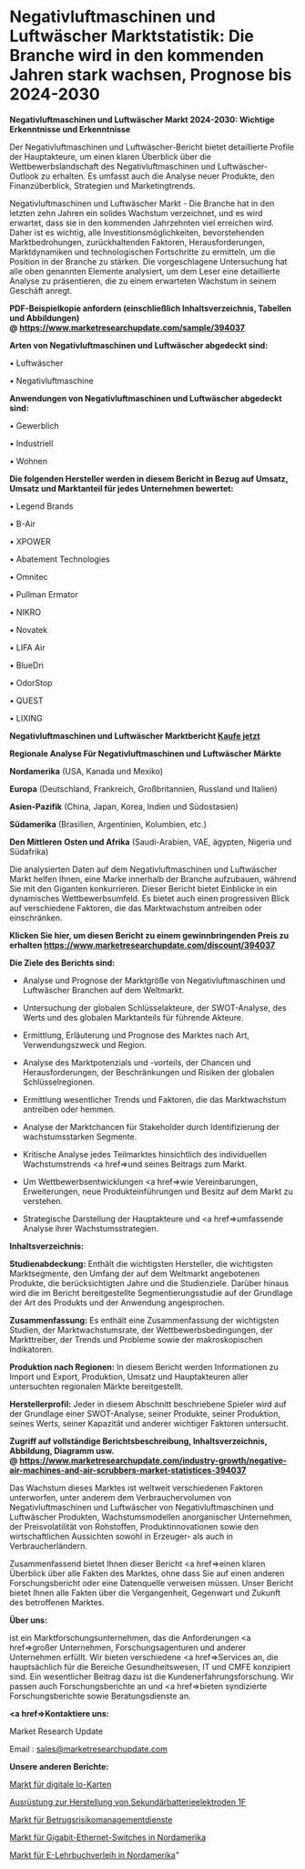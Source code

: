 # Negativluftmaschinen und Luftwäscher Marktstatistik: Die Branche wird in den kommenden Jahren stark wachsen, Prognose bis 2024-2030

<strong>Negativluftmaschinen und Luftwäscher Markt 2024-2030: Wichtige Erkenntnisse und Erkenntnisse</strong>

Der Negativluftmaschinen und Luftwäscher-Bericht bietet detaillierte Profile der Hauptakteure, um einen klaren Überblick über die Wettbewerbslandschaft des Negativluftmaschinen und Luftwäscher-Outlook zu erhalten. Es umfasst auch die Analyse neuer Produkte, den Finanzüberblick, Strategien und Marketingtrends.

Negativluftmaschinen und Luftwäscher Markt - Die Branche hat in den letzten zehn Jahren ein solides Wachstum verzeichnet, und es wird erwartet, dass sie in den kommenden Jahrzehnten viel erreichen wird. Daher ist es wichtig, alle Investitionsmöglichkeiten, bevorstehenden Marktbedrohungen, zurückhaltenden Faktoren, Herausforderungen, Marktdynamiken und technologischen Fortschritte zu ermitteln, um die Position in der Branche zu stärken. Die vorgeschlagene Untersuchung hat alle oben genannten Elemente analysiert, um dem Leser eine detaillierte Analyse zu präsentieren, die zu einem erwarteten Wachstum in seinem Geschäft anregt.

<strong><b>PDF-Beispielkopie anfordern (einschließlich Inhaltsverzeichnis, Tabellen und Abbildungen) @ </b></strong><strong><a href=https://www.marketresearchupdate.com/sample/394037><strong>https://www.marketresearchupdate.com/sample/394037</u></a></strong></strong>

<strong>Arten von Negativluftmaschinen und Luftwäscher abgedeckt sind:</strong>

• Luftwäscher

• Negativluftmaschine

<strong>Anwendungen von Negativluftmaschinen und Luftwäscher abgedeckt sind:</strong>

• Gewerblich

• Industriell

• Wohnen

<strong>Die folgenden Hersteller werden in diesem Bericht in Bezug auf Umsatz, Umsatz und Marktanteil für jedes Unternehmen bewertet:</strong>

• Legend Brands

• B-Air

• XPOWER

• Abatement Technologies

• Omnitec

• Pullman Ermator

• NIKRO

• Novatek

• LIFA Air

• BlueDri

• OdorStop

• QUEST

• LIXING

<strong>Negativluftmaschinen und Luftwäscher Marktbericht <a href=https://www.marketresearchupdate.com/buynow/394037>Kaufe jetzt</a></strong>

<strong>Regionale Analyse Für Negativluftmaschinen und Luftwäscher Märkte</strong>

<strong>Nordamerika</strong> (USA, Kanada und Mexiko)

<strong>Europa</strong> (Deutschland, Frankreich, Großbritannien, Russland und Italien)

<strong>Asien-Pazifik</strong> (China, Japan, Korea, Indien und Südostasien)

<strong>Südamerika</strong> (Brasilien, Argentinien, Kolumbien, etc.)

<strong>Den Mittleren</strong> <strong>Osten und Afrika</strong> (Saudi-Arabien, VAE, ägypten, Nigeria und Südafrika)

Die analysierten Daten auf dem Negativluftmaschinen und Luftwäscher Markt helfen Ihnen, eine Marke innerhalb der Branche aufzubauen, während Sie mit den Giganten konkurrieren. Dieser Bericht bietet Einblicke in ein dynamisches Wettbewerbsumfeld. Es bietet auch einen progressiven Blick auf verschiedene Faktoren, die das Marktwachstum antreiben oder einschränken.

<strong>Klicken Sie hier, um diesen Bericht zu einem gewinnbringenden Preis zu erhalten
</strong><strong><a href=https://www.marketresearchupdate.com/discount/394037>https://www.marketresearchupdate.com/discount/394037</b></u></strong></a>

<strong>Die Ziele des Berichts sind:</strong>

- Analyse und Prognose der Marktgröße von Negativluftmaschinen und Luftwäscher Branchen auf dem Weltmarkt.

- Untersuchung der globalen Schlüsselakteure, der SWOT-Analyse, des Werts und des globalen Marktanteils für führende Akteure.

- Ermittlung, Erläuterung und Prognose des Marktes nach Art, Verwendungszweck und Region.

- Analyse des Marktpotenzials und -vorteils, der Chancen und Herausforderungen, der Beschränkungen und Risiken der globalen Schlüsselregionen.

- Ermittlung wesentlicher Trends und Faktoren, die das Marktwachstum antreiben oder hemmen.

- Analyse der Marktchancen für Stakeholder durch Identifizierung der wachstumsstarken Segmente.

- Kritische Analyse jedes Teilmarktes hinsichtlich des individuellen Wachstumstrends <a href=>und</a> seines Beitrags zum Markt.

- Um Wettbewerbsentwicklungen <a href=>wie</a> Vereinbarungen, Erweiterungen, neue Produkteinführungen und Besitz auf dem Markt zu verstehen.

- Strategische Darstellung der Hauptakteure und <a href=>umfas</a>sende Analyse ihrer Wachstumsstrategien.

<strong>Inhaltsverzeichnis:</strong>

<strong>Studienabdeckung:</strong> Enthält die wichtigsten Hersteller, die wichtigsten Marktsegmente, den Umfang der auf dem Weltmarkt angebotenen Produkte, die berücksichtigten Jahre und die Studienziele. Darüber hinaus wird die im Bericht bereitgestellte Segmentierungsstudie auf der Grundlage der Art des Produkts und der Anwendung angesprochen.

<strong>Zusammenfassung:</strong> Es enthält eine Zusammenfassung der wichtigsten Studien, der Marktwachstumsrate, der Wettbewerbsbedingungen, der Markttreiber, der Trends und Probleme sowie der makroskopischen Indikatoren.

<strong>Produktion nach Regionen:</strong> In diesem Bericht werden Informationen zu Import und Export, Produktion, Umsatz und Hauptakteuren aller untersuchten regionalen Märkte bereitgestellt.

<strong>Herstellerprofil:</strong> Jeder in diesem Abschnitt beschriebene Spieler wird auf der Grundlage einer SWOT-Analyse, seiner Produkte, seiner Produktion, seines Werts, seiner Kapazität und anderer wichtiger Faktoren untersucht.

<strong><b>Zugriff auf vollständige Berichtsbeschreibung, Inhaltsverzeichnis, Abbildung, Diagramm usw. @ </b></strong><strong><a href=https://www.marketresearchupdate.com/industry-growth/negative-air-machines-and-air-scrubbers-market-statistices-394037>https://www.marketresearchupdate.com/industry-growth/negative-air-machines-and-air-scrubbers-market-statistices-394037</a></strong>

Das Wachstum dieses Marktes ist weltweit verschiedenen Faktoren unterworfen, unter anderem dem Verbrauchervolumen von Negativluftmaschinen und Luftwäscher von Negativluftmaschinen und Luftwäscher Produkten, Wachstumsmodellen anorganischer Unternehmen, der Preisvolatilität von Rohstoffen, Produktinnovationen sowie den wirtschaftlichen Aussichten sowohl in Erzeuger- als auch in Verbraucherländern.

Zusammenfassend bietet Ihnen dieser Bericht <a href=>einen</a> klaren Überblick über alle Fakten des Marktes, ohne dass Sie auf einen anderen Forschungsbericht oder eine Datenquelle verweisen müssen. Unser Bericht bietet Ihnen alle Fakten über die Vergangenheit, Gegenwart und Zukunft des betroffenen Marktes.

<strong>Über uns:</strong>

 ist ein Marktforschungsunternehmen, das die Anforderungen <a href=>großer</a> Unternehmen, Forschungsagenturen und anderer Unternehmen erfüllt. Wir bieten verschiedene <a href=>Services</a> an, die hauptsächlich für die Bereiche Gesundheitswesen, IT und CMFE konzipiert sind. Ein wesentlicher Beitrag dazu ist die Kundenerfahrungsforschung. Wir passen auch Forschungsberichte an und <a href=>bieten</a> syndizierte Forschungsberichte sowie Beratungsdienste an.

<strong><a href=>Kontaktiere uns:</a></strong>

Market Research Update

Email : sales@marketresearchupdate.com

<strong>Unsere anderen Berichte:</strong>

<a href=https://www.linkedin.com/pulse/digital-io-cards-market-2023-future-scope-demands>Markt für digitale Io-Karten</a>

<a href=https://www.linkedin.com/pulse/secondary-battery-electrode-manufacturing-equipment-1f>Ausrüstung zur Herstellung von Sekundärbatterieelektroden 1F</a>

<a href=https://www.linkedin.com/pulse/fraud-risk-management-services-market-size-2f>Markt für Betrugsrisikomanagementdienste</a>

<a href=https://www.linkedin.com/pulse/north-america-gigabit-ethernet-switches-market-2023-pointing>Markt für Gigabit-Ethernet-Switches in Nordamerika</a>

<a href=https://www.linkedin.com/pulse/north-america-e-textbook-rental-market-2023>Markt für E-Lehrbuchverleih in Nordamerika</a>"
